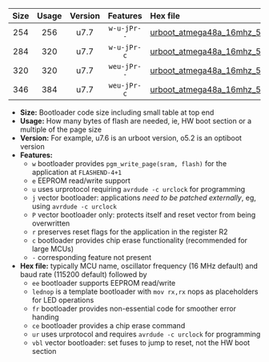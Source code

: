 |Size|Usage|Version|Features|Hex file|
|:-:|:-:|:-:|:-:|:--|
|254|256|u7.7|`w-u-jPr--`|[urboot_atmega48a_16mhz_500000bps_lednop_fr_ur_vbl.hex](https://raw.githubusercontent.com/stefanrueger/urboot.hex/main/mcus/atmega48a/fcpu_16mhz/500000_bps/urboot_atmega48a_16mhz_500000bps_lednop_fr_ur_vbl.hex)|
|284|320|u7.7|`w-u-jPr-c`|[urboot_atmega48a_16mhz_500000bps_lednop_fr_ce_ur_vbl.hex](https://raw.githubusercontent.com/stefanrueger/urboot.hex/main/mcus/atmega48a/fcpu_16mhz/500000_bps/urboot_atmega48a_16mhz_500000bps_lednop_fr_ce_ur_vbl.hex)|
|320|320|u7.7|`weu-jPr--`|[urboot_atmega48a_16mhz_500000bps_ee_lednop_fr_ur_vbl.hex](https://raw.githubusercontent.com/stefanrueger/urboot.hex/main/mcus/atmega48a/fcpu_16mhz/500000_bps/urboot_atmega48a_16mhz_500000bps_ee_lednop_fr_ur_vbl.hex)|
|346|384|u7.7|`weu-jPr-c`|[urboot_atmega48a_16mhz_500000bps_ee_lednop_fr_ce_ur_vbl.hex](https://raw.githubusercontent.com/stefanrueger/urboot.hex/main/mcus/atmega48a/fcpu_16mhz/500000_bps/urboot_atmega48a_16mhz_500000bps_ee_lednop_fr_ce_ur_vbl.hex)|

- **Size:** Bootloader code size including small table at top end
- **Usage:** How many bytes of flash are needed, ie, HW boot section or a multiple of the page size
- **Version:** For example, u7.6 is an urboot version, o5.2 is an optiboot version
- **Features:**
  + `w` bootloader provides `pgm_write_page(sram, flash)` for the application at `FLASHEND-4+1`
  + `e` EEPROM read/write support
  + `u` uses urprotocol requiring `avrdude -c urclock` for programming
  + `j` vector bootloader: applications *need to be patched externally*, eg, using `avrdude -c urclock`
  + `P` vector bootloader only: protects itself and reset vector from being overwritten
  + `r` preserves reset flags for the application in the register R2
  + `c` bootloader provides chip erase functionality (recommended for large MCUs)
  + `-` corresponding feature not present
- **Hex file:** typically MCU name, oscillator frequency (16 MHz default) and baud rate (115200 default) followed by
  + `ee` bootloader supports EEPROM read/write
  + `lednop` is a template bootloader with `mov rx,rx` nops as placeholders for LED operations
  + `fr` bootloader provides non-essential code for smoother error handing
  + `ce` bootloader provides a chip erase command
  + `ur` uses urprotocol and requires `avrdude -c urclock` for programming
  + `vbl` vector bootloader: set fuses to jump to reset, not the HW boot section
